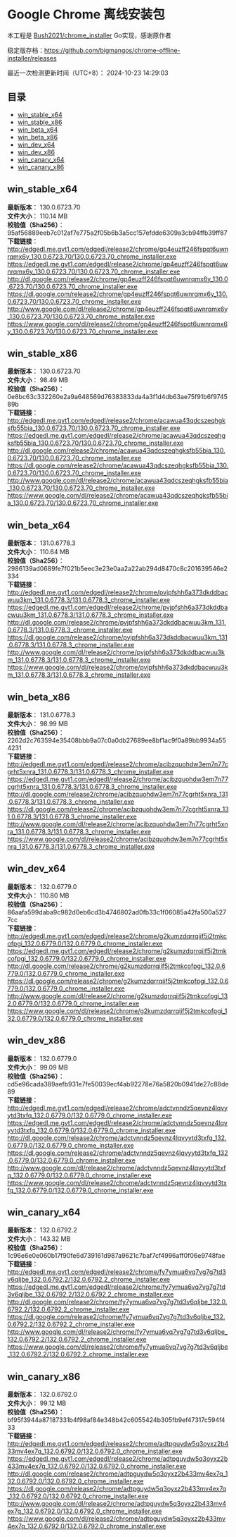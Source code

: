 # Google Chrome 离线安装包
本工程是 [Bush2021/chrome_installer](https://github.com/Bush2021/chrome_installer) Go实现，感谢原作者

稳定版存档：<https://github.com/bigmangos/chrome-offline-installer/releases>

最近一次检测更新时间（UTC+8）：
2024-10-23 14:29:03

## 目录
* [win_stable_x64](https://github.com/bigmangos/chrome-offline-installer?tab=readme-ov-file#win_stable_x64)
* [win_stable_x86](https://github.com/bigmangos/chrome-offline-installer?tab=readme-ov-file#win_stable_x86)
* [win_beta_x64](https://github.com/bigmangos/chrome-offline-installer?tab=readme-ov-file#win_beta_x64)
* [win_beta_x86](https://github.com/bigmangos/chrome-offline-installer?tab=readme-ov-file#win_beta_x86)
* [win_dev_x64](https://github.com/bigmangos/chrome-offline-installer?tab=readme-ov-file#win_dev_x64)
* [win_dev_x86](https://github.com/bigmangos/chrome-offline-installer?tab=readme-ov-file#win_dev_x86)
* [win_canary_x64](https://github.com/bigmangos/chrome-offline-installer?tab=readme-ov-file#win_canary_x64)
* [win_canary_x86](https://github.com/bigmangos/chrome-offline-installer?tab=readme-ov-file#win_canary_x86)

## win_stable_x64
**最新版本**： 130.0.6723.70  
**文件大小**： 110.14 MB  
**校验值（Sha256）**： 95af56889eeb7c012af7e775a2f05b6b3a5cc157efdde6309a3cb94ffb39ff87  
**下载链接**：
http://edgedl.me.gvt1.com/edgedl/release2/chrome/gp4euzff246fspqt6uwnrqmx6y_130.0.6723.70/130.0.6723.70_chrome_installer.exe
https://edgedl.me.gvt1.com/edgedl/release2/chrome/gp4euzff246fspqt6uwnrqmx6y_130.0.6723.70/130.0.6723.70_chrome_installer.exe
http://dl.google.com/release2/chrome/gp4euzff246fspqt6uwnrqmx6y_130.0.6723.70/130.0.6723.70_chrome_installer.exe
https://dl.google.com/release2/chrome/gp4euzff246fspqt6uwnrqmx6y_130.0.6723.70/130.0.6723.70_chrome_installer.exe
http://www.google.com/dl/release2/chrome/gp4euzff246fspqt6uwnrqmx6y_130.0.6723.70/130.0.6723.70_chrome_installer.exe
https://www.google.com/dl/release2/chrome/gp4euzff246fspqt6uwnrqmx6y_130.0.6723.70/130.0.6723.70_chrome_installer.exe
## win_stable_x86
**最新版本**： 130.0.6723.70  
**文件大小**： 98.49 MB  
**校验值（Sha256）**： 0e8bc63c332260e2a9a648569d76383833da4a3f1d4db63ae75f91b6f974589b  
**下载链接**：
http://edgedl.me.gvt1.com/edgedl/release2/chrome/acawua43qdcszeqhgksfb55bia_130.0.6723.70/130.0.6723.70_chrome_installer.exe
https://edgedl.me.gvt1.com/edgedl/release2/chrome/acawua43qdcszeqhgksfb55bia_130.0.6723.70/130.0.6723.70_chrome_installer.exe
http://dl.google.com/release2/chrome/acawua43qdcszeqhgksfb55bia_130.0.6723.70/130.0.6723.70_chrome_installer.exe
https://dl.google.com/release2/chrome/acawua43qdcszeqhgksfb55bia_130.0.6723.70/130.0.6723.70_chrome_installer.exe
http://www.google.com/dl/release2/chrome/acawua43qdcszeqhgksfb55bia_130.0.6723.70/130.0.6723.70_chrome_installer.exe
https://www.google.com/dl/release2/chrome/acawua43qdcszeqhgksfb55bia_130.0.6723.70/130.0.6723.70_chrome_installer.exe
## win_beta_x64
**最新版本**： 131.0.6778.3  
**文件大小**： 110.64 MB  
**校验值（Sha256）**： 2986139ad0689fe7f021b5eec3e23e0aa2a22ab294d8470c8c201639546e2334  
**下载链接**：
http://edgedl.me.gvt1.com/edgedl/release2/chrome/pvjpfshh6a373dkddbacwuu3km_131.0.6778.3/131.0.6778.3_chrome_installer.exe
https://edgedl.me.gvt1.com/edgedl/release2/chrome/pvjpfshh6a373dkddbacwuu3km_131.0.6778.3/131.0.6778.3_chrome_installer.exe
http://dl.google.com/release2/chrome/pvjpfshh6a373dkddbacwuu3km_131.0.6778.3/131.0.6778.3_chrome_installer.exe
https://dl.google.com/release2/chrome/pvjpfshh6a373dkddbacwuu3km_131.0.6778.3/131.0.6778.3_chrome_installer.exe
http://www.google.com/dl/release2/chrome/pvjpfshh6a373dkddbacwuu3km_131.0.6778.3/131.0.6778.3_chrome_installer.exe
https://www.google.com/dl/release2/chrome/pvjpfshh6a373dkddbacwuu3km_131.0.6778.3/131.0.6778.3_chrome_installer.exe
## win_beta_x86
**最新版本**： 131.0.6778.3  
**文件大小**： 98.99 MB  
**校验值（Sha256）**： 2262d2c763594e35408bbb9a07c0a0db27689ee8bf1ac9f0a89bb9934a554231  
**下载链接**：
http://edgedl.me.gvt1.com/edgedl/release2/chrome/acibzquohdw3em7n77cgrht5xnra_131.0.6778.3/131.0.6778.3_chrome_installer.exe
https://edgedl.me.gvt1.com/edgedl/release2/chrome/acibzquohdw3em7n77cgrht5xnra_131.0.6778.3/131.0.6778.3_chrome_installer.exe
http://dl.google.com/release2/chrome/acibzquohdw3em7n77cgrht5xnra_131.0.6778.3/131.0.6778.3_chrome_installer.exe
https://dl.google.com/release2/chrome/acibzquohdw3em7n77cgrht5xnra_131.0.6778.3/131.0.6778.3_chrome_installer.exe
http://www.google.com/dl/release2/chrome/acibzquohdw3em7n77cgrht5xnra_131.0.6778.3/131.0.6778.3_chrome_installer.exe
https://www.google.com/dl/release2/chrome/acibzquohdw3em7n77cgrht5xnra_131.0.6778.3/131.0.6778.3_chrome_installer.exe
## win_dev_x64
**最新版本**： 132.0.6779.0  
**文件大小**： 110.80 MB  
**校验值（Sha256）**： 86aafa599daba9c982d0eb6cd3b4746802ad0fb33c1f06085a42fa500a5277cc  
**下载链接**：
http://edgedl.me.gvt1.com/edgedl/release2/chrome/g2kumzdqrrqiif5j2tmkcofpgi_132.0.6779.0/132.0.6779.0_chrome_installer.exe
https://edgedl.me.gvt1.com/edgedl/release2/chrome/g2kumzdqrrqiif5j2tmkcofpgi_132.0.6779.0/132.0.6779.0_chrome_installer.exe
http://dl.google.com/release2/chrome/g2kumzdqrrqiif5j2tmkcofpgi_132.0.6779.0/132.0.6779.0_chrome_installer.exe
https://dl.google.com/release2/chrome/g2kumzdqrrqiif5j2tmkcofpgi_132.0.6779.0/132.0.6779.0_chrome_installer.exe
http://www.google.com/dl/release2/chrome/g2kumzdqrrqiif5j2tmkcofpgi_132.0.6779.0/132.0.6779.0_chrome_installer.exe
https://www.google.com/dl/release2/chrome/g2kumzdqrrqiif5j2tmkcofpgi_132.0.6779.0/132.0.6779.0_chrome_installer.exe
## win_dev_x86
**最新版本**： 132.0.6779.0  
**文件大小**： 99.09 MB  
**校验值（Sha256）**： cd5e96cada389aefb931e7fe50039ecf4ab92278e76a5820b0941de27c88de89  
**下载链接**：
http://edgedl.me.gvt1.com/edgedl/release2/chrome/adctvnndz5qevnz4lqvyytd3txfq_132.0.6779.0/132.0.6779.0_chrome_installer.exe
https://edgedl.me.gvt1.com/edgedl/release2/chrome/adctvnndz5qevnz4lqvyytd3txfq_132.0.6779.0/132.0.6779.0_chrome_installer.exe
http://dl.google.com/release2/chrome/adctvnndz5qevnz4lqvyytd3txfq_132.0.6779.0/132.0.6779.0_chrome_installer.exe
https://dl.google.com/release2/chrome/adctvnndz5qevnz4lqvyytd3txfq_132.0.6779.0/132.0.6779.0_chrome_installer.exe
http://www.google.com/dl/release2/chrome/adctvnndz5qevnz4lqvyytd3txfq_132.0.6779.0/132.0.6779.0_chrome_installer.exe
https://www.google.com/dl/release2/chrome/adctvnndz5qevnz4lqvyytd3txfq_132.0.6779.0/132.0.6779.0_chrome_installer.exe
## win_canary_x64
**最新版本**： 132.0.6792.2  
**文件大小**： 143.32 MB  
**校验值（Sha256）**： 1c96e6e0e060b17f90fe6d739161d987a9621c7baf7cf4996aff0f06e9748fae  
**下载链接**：
http://edgedl.me.gvt1.com/edgedl/release2/chrome/fy7ymua6vq7vg7g7td3v6qljbe_132.0.6792.2/132.0.6792.2_chrome_installer.exe
https://edgedl.me.gvt1.com/edgedl/release2/chrome/fy7ymua6vq7vg7g7td3v6qljbe_132.0.6792.2/132.0.6792.2_chrome_installer.exe
http://dl.google.com/release2/chrome/fy7ymua6vq7vg7g7td3v6qljbe_132.0.6792.2/132.0.6792.2_chrome_installer.exe
https://dl.google.com/release2/chrome/fy7ymua6vq7vg7g7td3v6qljbe_132.0.6792.2/132.0.6792.2_chrome_installer.exe
http://www.google.com/dl/release2/chrome/fy7ymua6vq7vg7g7td3v6qljbe_132.0.6792.2/132.0.6792.2_chrome_installer.exe
https://www.google.com/dl/release2/chrome/fy7ymua6vq7vg7g7td3v6qljbe_132.0.6792.2/132.0.6792.2_chrome_installer.exe
## win_canary_x86
**最新版本**： 132.0.6792.0  
**文件大小**： 99.12 MB  
**校验值（Sha256）**： bf95f3944a87187331b4f98af84e348b42c6055424b305fb9ef47317c594f433  
**下载链接**：
http://edgedl.me.gvt1.com/edgedl/release2/chrome/adtpguydw5q3oyxz2b433mv4ex7q_132.0.6792.0/132.0.6792.0_chrome_installer.exe
https://edgedl.me.gvt1.com/edgedl/release2/chrome/adtpguydw5q3oyxz2b433mv4ex7q_132.0.6792.0/132.0.6792.0_chrome_installer.exe
http://dl.google.com/release2/chrome/adtpguydw5q3oyxz2b433mv4ex7q_132.0.6792.0/132.0.6792.0_chrome_installer.exe
https://dl.google.com/release2/chrome/adtpguydw5q3oyxz2b433mv4ex7q_132.0.6792.0/132.0.6792.0_chrome_installer.exe
http://www.google.com/dl/release2/chrome/adtpguydw5q3oyxz2b433mv4ex7q_132.0.6792.0/132.0.6792.0_chrome_installer.exe
https://www.google.com/dl/release2/chrome/adtpguydw5q3oyxz2b433mv4ex7q_132.0.6792.0/132.0.6792.0_chrome_installer.exe
